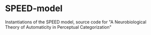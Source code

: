 SPEED-model
===========

Instantiations of the SPEED model, source code for "A Neurobiological Theory of Automaticity in Perceptual Categorization"
